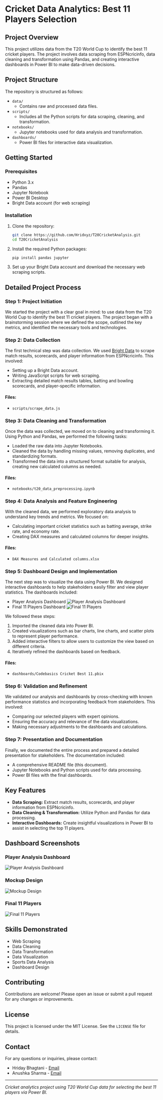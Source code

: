# Cricket Data Analytics: Best 11 Players Selection

## Project Overview
This project utilizes data from the T20 World Cup to identify the best 11 cricket players. The project involves data scraping from ESPNcricinfo, data cleaning and transformation using Pandas, and creating interactive dashboards in Power BI to make data-driven decisions.

## Project Structure
The repository is structured as follows:

- `data/`
  - Contains raw and processed data files.
- `scripts/`
  - Includes all the Python scripts for data scraping, cleaning, and transformation.
- `notebooks/`
  - Jupyter notebooks used for data analysis and transformation.
- `dashboards/`
  - Power BI files for interactive data visualization.

## Getting Started

### Prerequisites
- Python 3.x
- Pandas
- Jupyter Notebook
- Power BI Desktop
- Bright Data account (for web scraping)

### Installation
1. Clone the repository:
    ```bash
    git clone https://github.com/Hridxyz/T20CricketAnalysis.git
    cd T20CricketAnalysis
    ```

2. Install the required Python packages:
    ```bash
    pip install pandas jupyter
    ```

3. Set up your Bright Data account and download the necessary web scraping scripts.

## Detailed Project Process

### Step 1: Project Initiation
We started the project with a clear goal in mind: to use data from the T20 World Cup to identify the best 11 cricket players. The project began with a brainstorming session where we defined the scope, outlined the key metrics, and identified the necessary tools and technologies.

### Step 2: Data Collection
The first technical step was data collection. We used [Bright Data](https://brightdata.com/) to scrape match results, scorecards, and player information from ESPNcricinfo. This involved:
- Setting up a Bright Data account.
- Writing JavaScript scripts for web scraping.
- Extracting detailed match results tables, batting and bowling scorecards, and player-specific information.

#### Files:
- `scripts/scrape_data.js`

### Step 3: Data Cleaning and Transformation
Once the data was collected, we moved on to cleaning and transforming it. Using Python and Pandas, we performed the following tasks:
- Loaded the raw data into Jupyter Notebooks.
- Cleaned the data by handling missing values, removing duplicates, and standardizing formats.
- Transformed the data into a structured format suitable for analysis, creating new calculated columns as needed.

#### Files:
- `notebooks/t20_data_preprocessing.ipynb`

### Step 4: Data Analysis and Feature Engineering
With the cleaned data, we performed exploratory data analysis to understand key trends and metrics. We focused on:
- Calculating important cricket statistics such as batting average, strike rate, and economy rate.
- Creating DAX measures and calculated columns for deeper insights.

#### Files:
- `DAX Measures and Calculated columns.xlsx`

### Step 5: Dashboard Design and Implementation
The next step was to visualize the data using Power BI. We designed interactive dashboards to help stakeholders easily filter and view player statistics. The dashboards included:
- Player Analysis Dashboard
  ![Player Analysis Dashboard](Mock-up.png)
- Final 11 Players Dashboard
  ![Final 11 Players](Final_11_Players.png)

We followed these steps:
1. Imported the cleaned data into Power BI.
2. Created visualizations such as bar charts, line charts, and scatter plots to represent player performance.
3. Added interactive filters to allow users to customize the view based on different criteria.
4. Iteratively refined the dashboards based on feedback.

#### Files:
- `dashboards/Codebasics Cricket Best 11.pbix`

### Step 6: Validation and Refinement
We validated our analysis and dashboards by cross-checking with known performance statistics and incorporating feedback from stakeholders. This involved:
- Comparing our selected players with expert opinions.
- Ensuring the accuracy and relevance of the data visualizations.
- Making necessary adjustments to the dashboards and calculations.

### Step 7: Presentation and Documentation
Finally, we documented the entire process and prepared a detailed presentation for stakeholders. The documentation included:
- A comprehensive README file (this document).
- Jupyter Notebooks and Python scripts used for data processing.
- Power BI files with the final dashboards.

## Key Features
- **Data Scraping:** Extract match results, scorecards, and player information from ESPNcricinfo.
- **Data Cleaning & Transformation:** Utilize Python and Pandas for data processing.
- **Interactive Dashboards:** Create insightful visualizations in Power BI to assist in selecting the top 11 players.

## Dashboard Screenshots
### Player Analysis Dashboard
![Player Analysis Dashboard](Mock-up.png)

### Mockup Design
![Mockup Design](Players_Analysis.png)

### Final 11 Players
![Final 11 Players](Final_11_Players.png)

## Skills Demonstrated
- Web Scraping
- Data Cleaning
- Data Transformation
- Data Visualization
- Sports Data Analysis
- Dashboard Design

## Contributing
Contributions are welcome! Please open an issue or submit a pull request for any changes or improvements.

## License
This project is licensed under the MIT License. See the `LICENSE` file for details.

## Contact
For any questions or inquiries, please contact:
- Hriday Bhagtani - [Email](mailto:hridayparas@gmail.com)
- Anushka Sharma - [Email](mailto:anushka.sharma7675@gmail.com)

---
*Cricket analytics project using T20 World Cup data for selecting the best 11 players via Power BI.*
